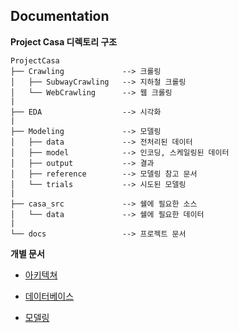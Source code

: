 
## Documentation

**Project Casa 디렉토리 구조**

    ProjectCasa
    ├── Crawling             --> 크롤링
    │   ├── SubwayCrawling   --> 지하철 크롤링
    │   └── WebCrawling      --> 웹 크롤링
    |
    ├── EDA                  --> 시각화
    |
    ├── Modeling             --> 모델링
    │   ├── data             --> 전처리된 데이터
    │   ├── model            --> 인코딩, 스케일링된 데이터
    │   ├── output           --> 결과
    │   ├── reference        --> 모델링 참고 문서
    │   └── trials           --> 시도된 모델링
    |
    ├── casa_src             --> 쉘에 필요한 소스
    │   └── data             --> 쉘에 필요한 데이터
    |
    └── docs                 --> 프로젝트 문서

**개별 문서**

  - [아키텍쳐](architecture.md)

  - [데이터베이스](database_structure.md)

  - [모델링](model.md)
